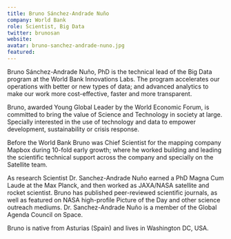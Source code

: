 ```yaml
---
title: Bruno Sánchez-Andrade Nuño
company: World Bank
role: Scientist, Big Data
twitter: brunosan
website: 
avatar: bruno-sanchez-andrade-nuno.jpg
featured:
---
```

Bruno Sánchez-Andrade Nuño, PhD is the technical lead of the Big Data program at the World Bank Innovations Labs. The program accelerates our operations with better or new types of data; and advanced analytics to make our work more cost-effective, faster and more transparent.

Bruno, awarded Young Global Leader by the World Economic Forum, is committed to bring the value of Science and Technology in society at large. Specially interested in the use of technology and data to empower development, sustainability or crisis response.

Before the World Bank Bruno was Chief Scientist for the mapping company Mapbox during 10-fold early growth; where he worked building and leading the scientific technical support across the company and specially on the Satellite team.

As research Scientist Dr. Sanchez-Andrade Nuño earned a PhD Magna Cum Laude at the Max Planck, and then worked as JAXA/NASA satellite and rocket scientist. Bruno has published peer-reviewed scientific journals, as well as featured on NASA high-profile Picture of the Day and other science outreach mediums. Dr. Sanchez-Andrade Nuño is a member of the Global Agenda Council on Space.

Bruno is native from Asturias (Spain) and lives in Washington DC, USA.
